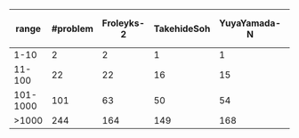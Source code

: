 
| range | #problem | Froleyks-2 | TakehideSoh | YuyaYamada-N | haz-2 | haz-single-2 | junkawahara | telematik-tuhh | tigrisg | toda5603 |
| --- | --- | --- | --- | --- | --- | --- | --- | --- | --- | --- |
| 1-10 | 2 | 2 | 1 | 1 | 2 | 2 | 2 | 2 | 2 | 1 |
| 11-100 | 22 | 22 | 16 | 15 | 22 | 22 | 22 | 22 | 22 | 14 |
| 101-1000 | 101 | 63 | 50 | 54 | 88 | 73 | 79 | 84 | 73 | 52 |
| >1000 | 244 | 164 | 149 | 168 | 222 | 202 | 19 | 218 | 195 | 140 |